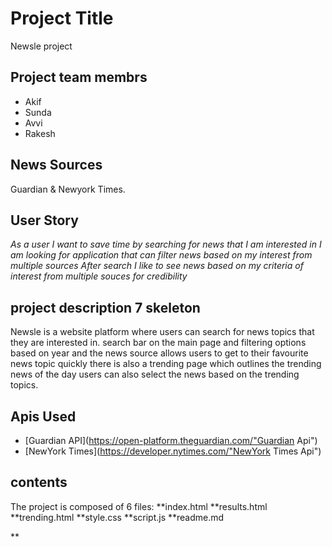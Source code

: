 # Project Title
Newsle project

## Project team membrs
* Akif
* Sunda
* Avvi
* Rakesh

## News Sources
Guardian & Newyork Times.

## User Story
_As a user I want to save time by searching for news that I am interested in
I am looking for application that can filter news based on my interest from multiple sources
After search I like to see news based on my criteria of interest from multiple souces for credibility_

## project description 7 skeleton

Newsle is a website platform where users can search for news topics that they are interested in.
search bar on the main page and filtering options based on year and the news source allows users to get to their favourite news topic quickly
there is also a trending page which outlines the trending news of the day
users can also select the news based on the trending topics.




## Apis Used 

* [Guardian API](https://open-platform.theguardian.com/"Guardian Api")
* [NewYork Times](https://developer.nytimes.com/"NewYork Times Api")

## contents
The project is composed of 6 files:
**index.html
**results.html
**trending.html
**style.css
**script.js
**readme.md

**

